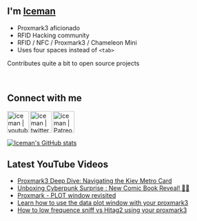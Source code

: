 ## I'm [Iceman][website]

- Proxmark3 aficionado
- RFID Hacking community
- RFID / NFC / Proxmark3 / Chameleon Mini
- Uses four spaces instead of `<tab>`

Contributes quite a bit to open source projects

<br />

## Connect with me

[<img align="left" alt="iceman | youtube" height="50px" src="https://upload.wikimedia.org/wikipedia/commons/0/09/YouTube_full-color_icon_%282017%29.svg" />][youtube]
[<img align="left" alt="iceman | twitter" height="50px" src="https://upload.wikimedia.org/wikipedia/commons/thumb/6/6b/Twitter_Logo_Blue.png/640px-Twitter_Logo_Blue.png" />][twitter]
[<img align="left" alt="iceman | Patreon" height="50px" src="https://upload.wikimedia.org/wikipedia/commons/5/5a/Patreon_logomark.svg" />][patreon]

<br /><br /><br />

[![Iceman's GitHub stats](https://github-readme-stats.vercel.app/api?username=iceman1001&show_icons=true&theme=calm)](https://github.com/anuraghazra/github-readme-stats)


## Latest YouTube Videos
<!-- YOUTUBE:START -->
- [Proxmark3 Deep Dive: Navigating the Kiev Metro Card](https://www.youtube.com/watch?v=JCZt0N-bPUc)
- [Unboxing Cyberpunk Surprise : New Comic Book Reveal! 🎁🤖](https://www.youtube.com/watch?v=kekyZq2l394)
- [Proxmark - PLOT window revisited](https://www.youtube.com/watch?v=7L-8MkSym8c)
- [Learn how to use the data plot window with your proxmark3](https://www.youtube.com/watch?v=3GWEgmtBw6s)
- [How to low frequence sniff vs Hitag2 using your proxmark3](https://www.youtube.com/watch?v=bN5Wp8FyG2M)
<!-- YOUTUBE:END -->

[website]: http://www.icedev.se
[twitter]: https://twitter.com/herrmann1001
[youtube]: https://www.youtube.com/c/ChrisHerrmann1001
[patreon]: https://www.patreon.com/iceman1001
